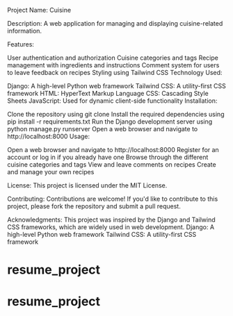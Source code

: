 Project Name: Cuisine

Description: A web application for managing and displaying cuisine-related information.

Features:

User authentication and authorization
Cuisine categories and tags
Recipe management with ingredients and instructions
Comment system for users to leave feedback on recipes
Styling using Tailwind CSS
Technology Used:

Django: A high-level Python web framework
Tailwind CSS: A utility-first CSS framework
HTML: HyperText Markup Language
CSS: Cascading Style Sheets
JavaScript: Used for dynamic client-side functionality
Installation:

Clone the repository using git clone
Install the required dependencies using pip install -r requirements.txt
Run the Django development server using python manage.py runserver
Open a web browser and navigate to http://localhost:8000
Usage:

Open a web browser and navigate to http://localhost:8000
Register for an account or log in if you already have one
Browse through the different cuisine categories and tags
View and leave comments on recipes
Create and manage your own recipes

License:
This project is licensed under the MIT License.

Contributing:
Contributions are welcome! If you'd like to contribute to this project, please fork the repository and submit a pull request.

Acknowledgments:
This project was inspired by the Django and Tailwind CSS frameworks, which are widely used in web development.
Django: A high-level Python web framework
Tailwind CSS: A utility-first CSS framework
# resume_project
# resume_project
